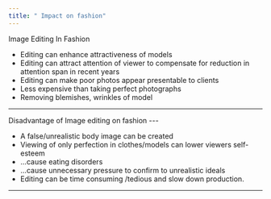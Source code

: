 ```yaml
---
title: " Impact on fashion"
--- 
```

Image Editing In Fashion
- Editing can enhance attractiveness of models
- Editing can attract attention of viewer to compensate for reduction in attention span in recent years
- Editing can make poor photos appear presentable to clients
- Less expensive than taking perfect photographs
- Removing blemishes, wrinkles of model

---
Disadvantage of Image editing on fashion ---


- A false/unrealistic body image can be created
- Viewing of only perfection in clothes/models can lower viewers self-esteem
- ...cause eating disorders
- ...cause unnecessary pressure to confirm to unrealistic ideals
- Editing can be time consuming /tedious and slow down production. 

---